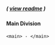 ##### ( [view readme](https://github.com/students-at-thinkful/html_dom_element_tags/blob/master/README.md) )

#### Main Division
```
<main> - </main>
```
